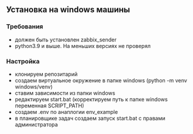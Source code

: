## Установка на windows машины
### Требования
- должен быть установлен zabbix_sender
- python3.9 и выше. На меньших версиях не проверял

### Настройка
- клонируем репозитарий
- создаем виртуальное окружение в папке windows (python -m venv windows/venv)
- ставим зависимости из папки windows
- редактируем start.bat (корректируем путь к папке windows переменная SCRIPT_PATH)
- создаем .env по анаплогии env_example
- в планировщике задач создаем запуск start.bat с правами администратора
